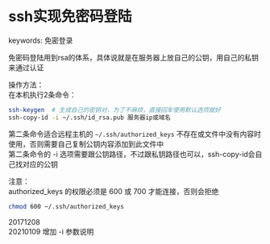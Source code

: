 # ssh实现免密码登陆

keywords: 免密登录  

免密码登陆用到rsa的体系，具体说就是在服务器上放自己的公钥，用自己的私钥来通过认证  

操作方法：  
在本机执行2条命令：
```bash
ssh-keygen  # 生成自己的密钥对，为了不麻烦，直接回车使用默认选项就好
ssh-copy-id -i ~/.ssh/id_rsa.pub 服务器ip或域名
```
第二条命令适合远程主机的 `~/.ssh/authorized_keys` 不存在或文件中没有内容时使用，否则需要自己复制公钥内容添加到此文件中  
第二条命令的 -i 选项需要跟公钥路径，不过跟私钥路径也可以，ssh-copy-id会自己找对应的公钥  


注意：  
authorized_keys 的权限必须是 600 或 700 才能连接，否则会拒绝  
```bash
chmod 600 ~/.ssh/authorized_keys
```


20171208  
20210109 增加 -i 参数说明  
